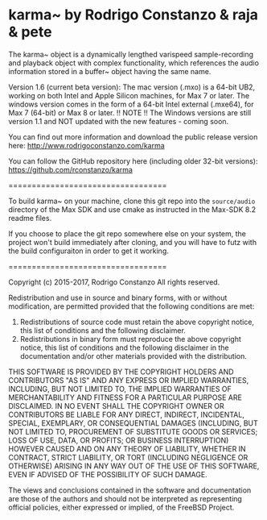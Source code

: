 karma~ by Rodrigo Constanzo & raja & pete
==================================

The karma~ object is a dynamically lengthed varispeed sample-recording and playback object with complex functionality, which references the audio information stored in a buffer~ object having the same name.

Version 1.6 (current beta version):
The mac version (.mxo) is a 64-bit UB2, working on both Intel and Apple Silicon machines, for Max 7 or later. The windows version comes in the form of a 64-bit Intel external (.mxe64), for Max 7 (64-bit) or Max 8 or later.
!! NOTE !! The Windows versions are still version 1.1 and NOT updated with the new features - coming soon.


You can find out more information and download the public release version here:
http://www.rodrigoconstanzo.com/karma

You can follow the GitHub repository here (including older 32-bit versions):
https://github.com/rconstanzo/karma

==================================


To build karma~ on your machine, clone this git repo into the `source/audio` directory of the Max SDK and use cmake as instructed in the Max-SDK 8.2 readme files.

If you choose to place the git repo somewhere else on your system, the project won't build immediately after cloning, and you will have to futz with the build configuraiton in order to get it working.


==================================

Copyright (c) 2015-2017, Rodrigo Constanzo
All rights reserved.

Redistribution and use in source and binary forms, with or without
modification, are permitted provided that the following conditions are met:

1. Redistributions of source code must retain the above copyright notice, this
   list of conditions and the following disclaimer.
2. Redistributions in binary form must reproduce the above copyright notice,
   this list of conditions and the following disclaimer in the documentation
   and/or other materials provided with the distribution.

THIS SOFTWARE IS PROVIDED BY THE COPYRIGHT HOLDERS AND CONTRIBUTORS "AS IS" AND
ANY EXPRESS OR IMPLIED WARRANTIES, INCLUDING, BUT NOT LIMITED TO, THE IMPLIED
WARRANTIES OF MERCHANTABILITY AND FITNESS FOR A PARTICULAR PURPOSE ARE
DISCLAIMED. IN NO EVENT SHALL THE COPYRIGHT OWNER OR CONTRIBUTORS BE LIABLE FOR
ANY DIRECT, INDIRECT, INCIDENTAL, SPECIAL, EXEMPLARY, OR CONSEQUENTIAL DAMAGES
(INCLUDING, BUT NOT LIMITED TO, PROCUREMENT OF SUBSTITUTE GOODS OR SERVICES;
LOSS OF USE, DATA, OR PROFITS; OR BUSINESS INTERRUPTION) HOWEVER CAUSED AND
ON ANY THEORY OF LIABILITY, WHETHER IN CONTRACT, STRICT LIABILITY, OR TORT
(INCLUDING NEGLIGENCE OR OTHERWISE) ARISING IN ANY WAY OUT OF THE USE OF THIS
SOFTWARE, EVEN IF ADVISED OF THE POSSIBILITY OF SUCH DAMAGE.

The views and conclusions contained in the software and documentation are those
of the authors and should not be interpreted as representing official policies,
either expressed or implied, of the FreeBSD Project.

